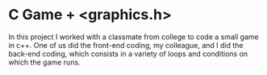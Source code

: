 # C Game + <graphics.h>
In this project I worked with a classmate from college to code a small game in c++. One of us did the front-end coding, my colleague, and I did the back-end coding, which consists in a variety of loops and conditions on which the game runs.
